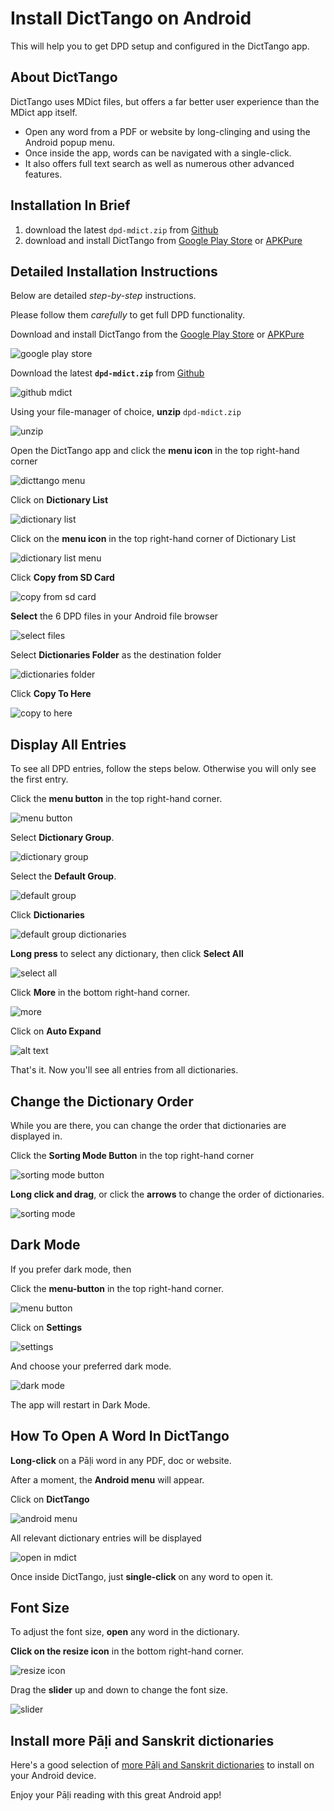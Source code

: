 # Install DictTango on Android

This will help you to get DPD setup and configured in the DictTango app.

## About DictTango

DictTango uses MDict files, but offers a far better user experience than the MDict app itself.
- Open any word from a PDF or website by long-clinging and using the Android popup menu.
- Once inside the app, words can be navigated with a single-click.
- It also offers full text search as well as numerous other advanced features.

## Installation In Brief

1. download the latest `dpd-mdict.zip` from [Github](https://github.com/digitalpalidictionary/digitalpalidictionary/releases)
2. download and install DictTango from [Google Play Store](https://play.google.com/store/apps/details?id=cn.jimex.dict&pcampaignid=web_shareS) or [APKPure](https://m.apkpure.com/dicttango/cn.jimex.dict)

## Detailed Installation Instructions

Below are detailed *step-by-step* instructions. 

Please follow them *carefully* to get full DPD functionality. 

Download and install DictTango from the [Google Play Store](https://play.google.com/store/apps/details?id=cn.jimex.dict&pcampaignid=web_share) or [APKPure](https://m.apkpure.com/dicttango/cn.jimex.dict)


![google play store](pics/dicttango2/play_store.jpg)

Download the latest **`dpd-mdict.zip`** from [Github](https://github.com/digitalpalidictionary/digitalpalidictionary/releases)

![github mdict](pics/dicttango2/0_github.png)

Using your file-manager of choice, **unzip** `dpd-mdict.zip`

![unzip](pics/dicttango2/2_extract.jpg)

Open the DictTango app and click the **menu icon** in the top right-hand corner

![dicttango menu](pics/dicttango2/4_menu.jpg)

Click on **Dictionary List**

![dictionary list](pics/dicttango2/5_dictionary_list.jpg)

Click on the **menu icon** in the top right-hand corner of Dictionary List

![dictionary list menu](pics/dicttango2/6_dictionary_list_menu.jpg)

Click **Copy from SD Card**

![copy from sd card](pics/dicttango2/7_copy_from_sd_card.jpg)

**Select** the 6 DPD files in your Android file browser

![select files](pics/dicttango2/8_select.jpg)

Select **Dictionaries Folder** as the destination folder

![dictionaries folder](pics/dicttango2/9_dictionaries_folder.jpg)

Click **Copy To Here**

![copy to here](pics/dicttango2/10_copy_here.jpg)


## Display All Entries

To see all DPD entries, follow the steps below. Otherwise you will only see the first entry.

Click the **menu button** in the top right-hand corner.

![menu button](pics/dicttango2/4_menu.jpg)

Select **Dictionary Group**.

![dictionary group](pics/dicttango2/dictionary_group.jpg)

Select the **Default Group**.

![default group](pics/dicttango2/default_group.jpg)

Click **Dictionaries**

![default group dictionaries](pics/dicttango2/default_group_dictionaries.jpg)

**Long press** to select any dictionary, then click **Select All**

![select all](pics/dicttango2/default_group_select_all.jpg)

Click **More** in the bottom right-hand corner.

![more](pics/dicttango2/default_group_more.jpg)

Click on **Auto Expand**

![alt text](pics/dicttango2/dictionary_group_auto_expand.jpg)

That's it. Now you'll see all entries from all dictionaries. 


## Change the Dictionary Order

While you are there, you can change the order that dictionaries are displayed in.

Click the **Sorting Mode Button** in the top right-hand corner

![sorting mode button](pics/dicttango2/sorting_mode_button.jpg)

**Long click and drag**, or click the **arrows** to change the order of dictionaries.

![sorting mode](pics/dicttango2/sorting_mode.jpg)


## Dark Mode

If you prefer dark mode, then

Click the **menu-button** in the top right-hand corner.

![menu button](pics/dicttango2/4_menu.jpg)  

Click on **Settings**

![settings](pics/dicttango2/settings.jpg)

And choose your preferred dark mode.

![dark mode](pics/dicttango2/dark_mode.jpg)

The app will restart in Dark Mode.



## How To Open A Word In DictTango

**Long-click** on a Pāḷi word in any PDF, doc or website.

After a moment, the **Android menu** will appear.

Click on **DictTango**

![android menu](pics/dicttango2/android_menu.jpg)

All relevant dictionary entries will be displayed

![open in mdict](pics/dicttango2/android_opened.jpg)

Once inside DictTango, just **single-click** on any word to open it. 


## Font Size

To adjust the font size, **open** any word in the dictionary.

**Click on the resize icon** in the bottom right-hand corner.

![resize icon](pics/dicttango2/resize.jpg)

Drag the **slider** up and down to change the font size.

![slider](pics/dicttango2/slider.jpg)


## Install more Pāḷi and Sanskrit dictionaries

Here's a good selection of [more Pāḷi and Sanskrit dictionaries](https://github.com/digitalpalidictionary/dpd-db/tree/main/exporter/other_dictionaries) to install on your Android device.


Enjoy your Pāḷi reading with this great Android app!